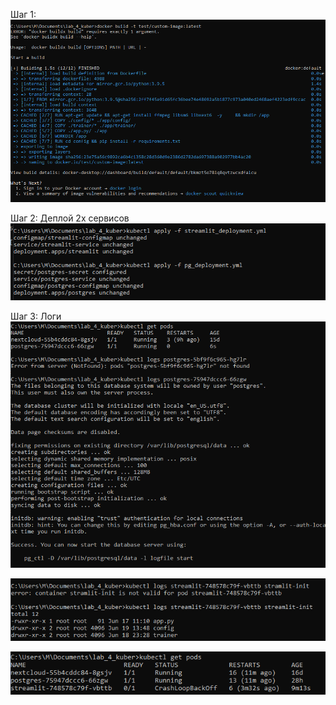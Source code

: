 Шаг 1: 
![Docker образ](imgs/docker_image.PNG)

Шаг 2: Деплой 2х сервисов
![kubectl create -f ...](imgs/deploy.PNG)

Шаг 3: Логи 
![PG_POD](imgs/pg_pod.PNG)

![Stramlit_POD](imgs/st_logs.PNG)


![PODs](imgs/pods.PNG)
